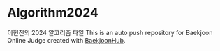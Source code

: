 # Algorithm2024
이현진의 2024 알고리즘 파일
This is an auto push repository for Baekjoon Online Judge created with [BaekjoonHub](https://github.com/BaekjoonHub/BaekjoonHub).
